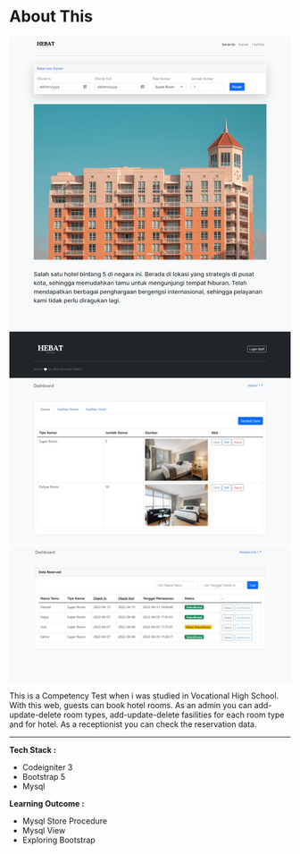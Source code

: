 
# About This

![Home Page](screenshot/beranda.jpeg)
![Admin Dashboard](screenshot/admin.jpeg)
![Receptionist Dashboard](screenshot/resepsionis.jpeg)

This is a Competency Test when i was studied in Vocational High School.  
With this web, guests can book hotel rooms. As an admin you can add-update-delete room types, add-update-delete fasilities for each room type and for hotel. As a receptionist you can check the reservation data.

------------  

**Tech Stack :**
+ Codeigniter 3
+ Bootstrap 5
+ Mysql

**Learning Outcome :**
+ Mysql Store Procedure
+ Mysql View
+ Exploring Bootstrap